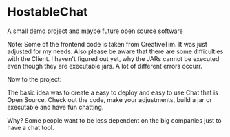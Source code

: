 # HostableChat
A small demo project and maybe future open source software

Note: Some of the frontend code is taken from CreativeTim. It was just adjusted for my needs.
Also please be aware that there are some difficulties with the Client.
I haven't figured out yet, why the JARs cannot be executed even though they are executable jars.
A lot of different errors occurr.

Now to the project:

The basic idea was to create a easy to deploy and easy to use Chat that is Open Source.
Check out the code, make your adjustments, build a jar or executable and have fun chatting.

Why? Some people want to be less dependent on the big companies just to have a chat tool.
